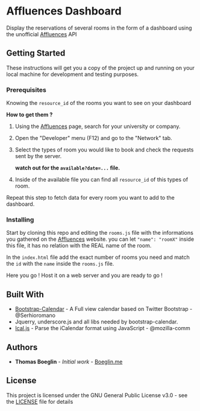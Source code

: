 # Affluences Dashboard

Display the reservations of several rooms in the form of a dashboard using the unofficial [Affluences](https://affluences.com) API

## Getting Started

These instructions will get you a copy of the project up and running on your local machine for development and testing purposes.

### Prerequisites

Knowing the `resource_id` of the rooms you want to see on your dashboard

**How to get them ?**

1. Using the [Affluences](http://affluences.com) page, search for your university or company.

2. Open the "Developer" menu (F12) and go to the "Network" tab.

3. Select the types of room you would like to book and check the requests sent by the server.

   **watch out for the `available?date=...` file.**

4. Inside of the available file you can find all `resource_id` of this types of room.

Repeat this step to fetch data for every room you want to add to the dashboard.

### Installing

Start by cloning this repo and editing the `rooms.js` file with the informations you gathered on the [Affluences](http://affluences.com) website. you can let `"name": "roomX"` inside this file, it has no relation with the REAL name of the room.

In the `index.html` file add the exact number of rooms you need and match the `id` with the `name` inside the  `rooms.js` file.

Here you go ! Host it on a web server and you are ready to go !

## Built With

* [Bootstrap-Calendar](https://github.com/Serhioromano/bootstrap-calendar) - A Full view calendar based on Twitter Bootstrap - @Serhioromano
* Jquerry, underscore.js and all libs needed by bootstrap-calendar.
* [Ical.js](https://github.com/mozilla-comm/ical.js/) - Parse the iCalendar format using JavaScript - @mozilla-comm

## Authors

* **Thomas Boeglin** - *Initial work* - [Boeglin.me](https://www.boeglin.me)

## License

This project is licensed under the GNU General Public License v3.0 - see the [LICENSE](LICENSE) file for details
